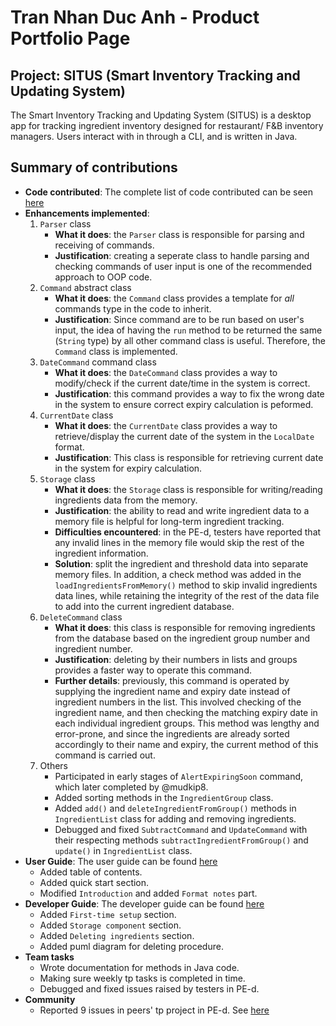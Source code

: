# Tran Nhan Duc Anh - Product Portfolio Page

## Project: SITUS (Smart Inventory Tracking and Updating System)

The Smart Inventory Tracking and Updating System (SITUS) is a desktop app
for tracking ingredient inventory designed for restaurant/ F&B inventory managers.
Users interact with in through a CLI, and is written in Java.

## Summary of contributions
- **Code contributed**: The complete list of code contributed can be seen [here](https://nus-cs2113-ay2122s1.github.io/tp-dashboard/?search=&sort=groupTitle&sortWithin=title&since=2021-09-25&timeframe=commit&mergegroup=&groupSelect=groupByRepos&breakdown=false&tabOpen=true&tabType=authorship&tabAuthor=datn02&tabRepo=AY2122S1-CS2113T-T09-3%2Ftp%5Bmaster%5D&authorshipIsMergeGroup=false&authorshipFileTypes=docs~functional-code~test-code~other&authorshipIsBinaryFileTypeChecked=false)
- **Enhancements implemented**:
  1. `Parser` class
     - **What it does**: the `Parser` class is responsible for parsing and receiving of commands.
     - **Justification**: creating a seperate class to handle parsing and checking commands of user input is one of the recommended approach to OOP code.
  2. `Command` abstract class
     - **What it does**: the `Command` class provides a template for *all* commands type in the code to inherit. 
     - **Justification**: Since command are to be run based on user's input, the idea of having the `run` method to be returned the same (`String` type) by all other command class is useful. Therefore, the `Command` class is implemented.
  3. `DateCommand` command class
     - **What it does**: the `DateCommand` class provides a way to modify/check if the current date/time in the system is correct.
     - **Justification**: this command provides a way to fix the wrong date in the system to ensure correct expiry calculation is peformed. 
  4. `CurrentDate` class
     - **What it does**: the `CurrentDate` class provides a way to retrieve/display the current date of the system in the `LocalDate` format.
     - **Justification**: This class is responsible for retrieving current date in the system for expiry calculation. 
  5. `Storage` class
     - **What it does**: the `Storage` class is responsible for writing/reading ingredients data from the memory.  
     - **Justification**: the ability to read and write ingredient data to a memory file is helpful for long-term ingredient tracking. 
     - **Difficulties encountered**: in the PE-d, testers have reported that any invalid lines in the memory file would skip the rest of the ingredient information. 
     - **Solution**: split the ingredient and threshold data into separate memory files. In addition, a check method was added in the `loadIngredientsFromMemory()` method to skip invalid ingredients data lines, while retaining the integrity of the rest of the data file to add into the current ingredient database.
  6. `DeleteCommand` class
     - **What it does**: this class is responsible for removing ingredients from the database based on the ingredient group number and ingredient number.
     - **Justification**: deleting by their numbers in lists and groups provides a faster way to operate this command.
     - **Further details**: previously, this command is operated by supplying the ingredient name and expiry date instead of ingredient numbers in the list. This involved checking of the ingredient name, and then checking the matching expiry date in each individual ingredient groups. This method was lengthy and error-prone, and since the ingredients are already sorted accordingly to their name and expiry, the current method of this command is carried out.
  7. Others
     - Participated in early stages of `AlertExpiringSoon` command, which later completed by @mudkip8.
     - Added sorting methods in the `IngredientGroup` class.
     - Added `add()` and `deleteIngredientFromGroup()` methods in `IngredientList` class for adding and removing ingredients.
     - Debugged and fixed `SubtractCommand` and `UpdateCommand` with their respecting methods `subtractIngredientFromGroup()` and `update()` in `IngredientList` class.
- **User Guide**: The user guide can be found [here](https://ay2122s1-cs2113t-t09-3.github.io/tp/UserGuide.html)
  * Added table of contents.
  * Added quick start section.
  * Modified `Introduction` and added `Format notes` part.
- **Developer Guide**: The developer guide can be found [here](https://ay2122s1-cs2113t-t09-3.github.io/tp/DeveloperGuide.html)
  * Added `First-time setup` section.
  * Added `Storage component` section.
  * Added `Deleting ingredients` section.
  * Added puml diagram for deleting procedure.
- **Team tasks**
  * Wrote documentation for methods in Java code.
  * Making sure weekly tp tasks is completed in time.
  * Debugged and fixed issues raised by testers in PE-d.
- **Community**
  * Reported 9 issues in peers' tp project in PE-d. See [here](https://github.com/datn02/ped/issues)
